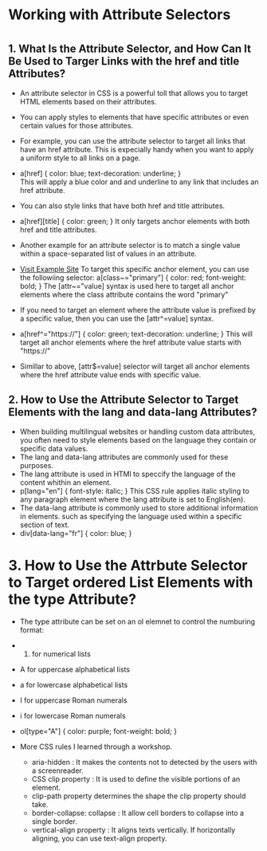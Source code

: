 # Working with Attribute Selectors
#
## 1. What Is the Attribute Selector, and How Can It Be Used to Targer Links with the href and title Attributes?
- An attribute selector in CSS is a powerful toll that allows you to target HTML elements based on their attributes. 
- You can apply styles to elements that have specific attributes or even certain values for those attributes.
- For example, you can use the attribute selector to target all links that have an href attribute. This is expecially handy when you want to apply a uniform style to all links on a page.
- a[href] {
  color: blue;
  text-decoration: underline;
    }   
 This will apply a blue color and and underline to any link that includes an href attribute.

- You can also style links that have both href and title attributes.
- a[href][title] {
  color: green;
    }
 It only targets anchor elements with both href and title attributes.
- Another example for an attribute selector is to match a single value within a space-separated list of values in an attribute.
- <a href="https://example.com" class="btn primary large">Visit Example Site</a>
 To target this specific anchor element, you can use the followiing selector: 
 a[class~="primary"] {
  color: red;
  font-weight: bold;
 }
The [attr~="value] syntax is used here to target all anchor elements where the class attribute contains the word "primary"
- If you need to target an element where the attribute value is prefixed by a specific value, then you can use the [attr^=value] syntax.
- a[href^="https://"] {
  color: green;
  text-decoration: underline;
}
 This will target all anchor elements where the href attribute value starts with "https://"
- Simillar to above, [attr$=value] selector will target all anchor elements where the href attribute value ends with specific value.
## 2. How to Use the Attribute Selector to Target Elements with the lang and data-lang Attributes?
- When building multilingual websites or handling custom data attributes, you often need to style elements based on the language they contain or specific data values.
- The lang and data-lang attributes are commonly used for these purposes.
- The lang attribute is used in HTMl to speccify the language of the content whithin an element. 
- p[lang="en"] {
  font-style: italic;
}
 This CSS rule applies italic styling to any paragraph element where the lang attribute is set to English(en).
- The data-lang attribute is commonly used to store additional information in elements. such as specifying the language used within a specific section of text.
- div[data-lang="fr"] {
  color: blue;
}
# 3. How to Use the Attrbute Selector to Target ordered List Elements with the type Attribute?
- The type attribute can be set on an ol elemnet to control the numburing format: 
 - 1. for numerical lists
 - A for uppercase alphabetical lists
 - a for lowercase alphabetical lists
 - I for uppercase Roman numerals
 - i for lowercase Roman numerals
- ol[type="A"] {
  color: purple;
  font-weight: bold;
}

- More CSS rules I learned through a workshop.
    - aria-hidden : It makes the contents not to detected by the users with a screenreader.
    - CSS clip property : It is used to define the visible portions of an element. 
    - clip-path property determines the shape the clip property should take.
    - border-collapse: collapse : It allow cell borders to collapse into a single border.
    - vertical-align property : It aligns texts vertically. If horizontally aligning, you can use text-align property.